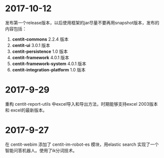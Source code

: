 # 2017-10-12
发布第一个release版本，以后使用框架的jar尽量不要再用snapshot版本，发布的内容包括：
1. **centit-commons** 2.2.4 版本
2. **centit-ui** 3.0.1 版本
3. **centit-persistence**  1.0 版本
4. **centit-framework** 4.0.1 版本 
5. **centit-framework-system** 4.0.1 版本
6. **centit-integration-platform**  1.0 版本

# 2017-9-29 
重构 centit-report-utils 中excel导入和导出方法，时期能够支持excel 2003版本和 excel的最新版本。

# 2017-9-27
在 centit-webim 添加了 centit-im-robot-es 模块，用elastic search 实现了一个智能问答机器人。使用了ik分词技术。